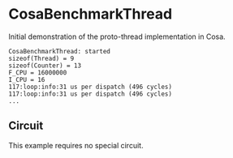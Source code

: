 CosaBenchmarkThread
===================

Initial demonstration of the proto-thread implementation in Cosa.

	CosaBenchmarkThread: started   
	sizeof(Thread) = 9   
	sizeof(Counter) = 13   
	F_CPU = 16000000   
	I_CPU = 16   
	117:loop:info:31 us per dispatch (496 cycles)   
	117:loop:info:31 us per dispatch (496 cycles)   
	...

Circuit
-------
This example requires no special circuit. 




